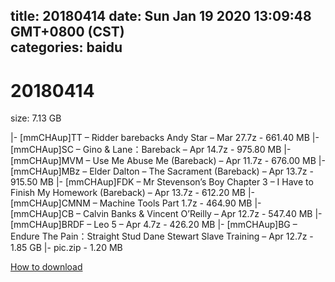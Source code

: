 
title: 20180414
date: Sun Jan 19 2020 13:09:48 GMT+0800 (CST)    
categories: baidu
---

# 20180414
size: 7.13 GB
 
 
|- [mmCHAup]TT – Ridder barebacks Andy Star – Mar 27.7z - 661.40 MB
|- [mmCHAup]SC – Gino & Lane：Bareback – Apr 14.7z - 975.80 MB
|- [mmCHAup]MVM – Use Me Abuse Me (Bareback) – Apr 11.7z - 676.00 MB
|- [mmCHAup]MBz – Elder Dalton – The Sacrament (Bareback) – Apr 13.7z - 915.50 MB
|- [mmCHAup]FDK – Mr Stevenson’s Boy Chapter 3 – I Have to Finish My Homework (Bareback) – Apr 13.7z - 612.20 MB
|- [mmCHAup]CMNM – Machine Tools Part 1.7z - 464.90 MB
|- [mmCHAup]CB – Calvin Banks & Vincent O’Reilly – Apr 12.7z - 547.40 MB
|- [mmCHAup]BRDF – Leo 5 – Apr 4.7z - 426.20 MB
|- [mmCHAup]BG – Endure The Pain：Straight Stud Dane Stewart Slave Training – Apr 12.7z - 1.85 GB
|- pic.zip - 1.20 MB

[How to download](https://bpcam.bemobtrk.com/go/2ceec3aa-1ca2-46d6-b9ff-aaa5c184517c?jno=355)